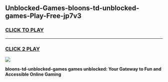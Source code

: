 
## Unblocked-Games-bloons-td-unblocked-games-Play-Free-jp7v3
<h3>
<a href="https://premium76.site?title=bloons-td-unblocked-games&ref=20A">CLICK TO PLAY</a></h3>
<hr>

<h3>
<a href="https://premium76.site?title=bloons-td-unblocked-games&ref=20A">CLICK 2 PLAY</a>
  
</h3>

<a href="https://premium76.site?title=bloons-td-unblocked-games&ref=20A"><img src="https://clearcache.store/games.png"></a>


**bloons-td-unblocked-games games unblocked: Your Gateway to Fun and Accessible Online Gaming**
